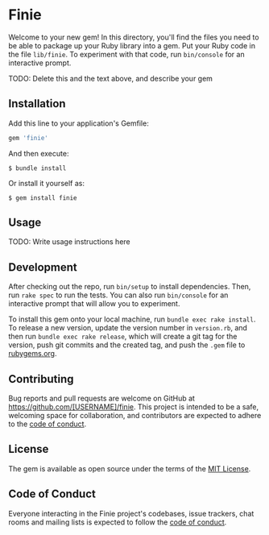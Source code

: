 # Finie

Welcome to your new gem! In this directory, you'll find the files you need to be able to package up your Ruby library into a gem. Put your Ruby code in the file `lib/finie`. To experiment with that code, run `bin/console` for an interactive prompt.

TODO: Delete this and the text above, and describe your gem

## Installation

Add this line to your application's Gemfile:

```ruby
gem 'finie'
```

And then execute:

    $ bundle install

Or install it yourself as:

    $ gem install finie

## Usage

TODO: Write usage instructions here

## Development

After checking out the repo, run `bin/setup` to install dependencies. Then, run `rake spec` to run the tests. You can also run `bin/console` for an interactive prompt that will allow you to experiment.

To install this gem onto your local machine, run `bundle exec rake install`. To release a new version, update the version number in `version.rb`, and then run `bundle exec rake release`, which will create a git tag for the version, push git commits and the created tag, and push the `.gem` file to [rubygems.org](https://rubygems.org).

## Contributing

Bug reports and pull requests are welcome on GitHub at https://github.com/[USERNAME]/finie. This project is intended to be a safe, welcoming space for collaboration, and contributors are expected to adhere to the [code of conduct](https://github.com/[USERNAME]/finie/blob/master/CODE_OF_CONDUCT.md).

## License

The gem is available as open source under the terms of the [MIT License](https://opensource.org/licenses/MIT).

## Code of Conduct

Everyone interacting in the Finie project's codebases, issue trackers, chat rooms and mailing lists is expected to follow the [code of conduct](https://github.com/[USERNAME]/finie/blob/master/CODE_OF_CONDUCT.md).
